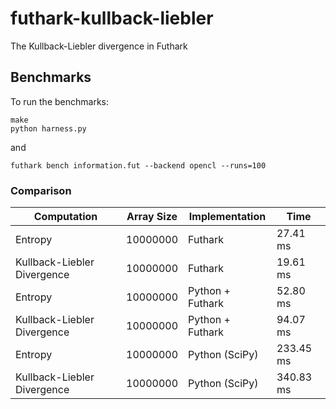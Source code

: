 # futhark-kullback-liebler

The Kullback-Liebler divergence in Futhark

## Benchmarks

To run the benchmarks:

```
make
python harness.py
```

and

```
futhark bench information.fut --backend opencl --runs=100
```

### Comparison

| Computation | Array Size | Implementation | Time |
| ----------- | ---------- | -------------- | ---- |
| Entropy | 10000000 | Futhark | 27.41 ms |
| Kullback-Liebler Divergence | 10000000 | Futhark | 19.61 ms |
| Entropy | 10000000 | Python + Futhark | 52.80 ms |
| Kullback-Liebler Divergence | 10000000 | Python + Futhark | 94.07 ms |
| Entropy | 10000000 | Python (SciPy) | 233.45 ms |
| Kullback-Liebler Divergence | 10000000 | Python (SciPy) | 340.83 ms |
